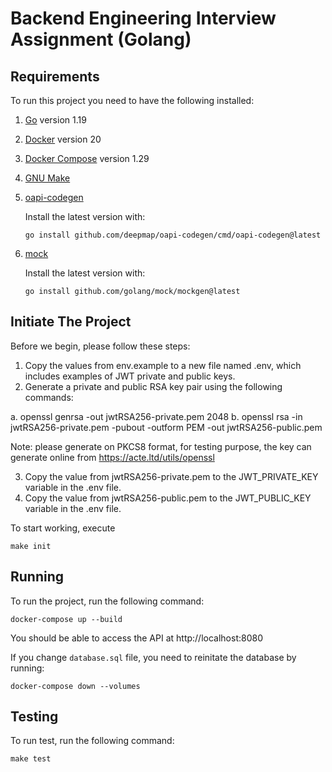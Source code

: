 # Backend Engineering Interview Assignment (Golang)

## Requirements

To run this project you need to have the following installed:

1. [Go](https://golang.org/doc/install) version 1.19
2. [Docker](https://docs.docker.com/get-docker/) version 20
3. [Docker Compose](https://docs.docker.com/compose/install/) version 1.29
4. [GNU Make](https://www.gnu.org/software/make/)
5. [oapi-codegen](https://github.com/deepmap/oapi-codegen)

    Install the latest version with:
    ```
    go install github.com/deepmap/oapi-codegen/cmd/oapi-codegen@latest
    ```
6. [mock](https://github.com/golang/mock)

    Install the latest version with:
    ```
    go install github.com/golang/mock/mockgen@latest
    ```

## Initiate The Project
Before we begin, please follow these steps:

1. Copy the values from env.example to a new file named .env, which includes examples of JWT private and public keys.
2. Generate a private and public RSA key pair using the following commands:

a. openssl genrsa -out jwtRSA256-private.pem 2048
b. openssl rsa -in jwtRSA256-private.pem -pubout -outform PEM -out jwtRSA256-public.pem

Note: please generate on PKCS8 format, for testing purpose, the key can generate online from https://acte.ltd/utils/openssl

3. Copy the value from jwtRSA256-private.pem to the JWT_PRIVATE_KEY variable in the .env file.
4. Copy the value from jwtRSA256-public.pem to the JWT_PUBLIC_KEY variable in the .env file.

To start working, execute

```
make init
```

## Running

To run the project, run the following command:

```
docker-compose up --build
```

You should be able to access the API at http://localhost:8080

If you change `database.sql` file, you need to reinitate the database by running:

```
docker-compose down --volumes
```

## Testing

To run test, run the following command:

```
make test
```
